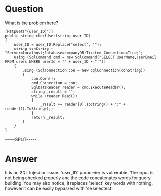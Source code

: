 # Question
 
What is the problem here?
 
```
[HttpGet("{user_ID}")]
public string checkUser(string user_ID)
{
    user_ID = user_ID.Replace("select", ""); 
    string conString = "Server=localhost;Database=companyDB;Trusted_Connection=True;";
    using (SqlCommand cmd = new SqlCommand("SELECT userName,userEmail FROM users WHERE userId = '" + user_ID + "'"))
    {
        using (SqlConnection con = new SqlConnection(conString))
        {
            con.Open();
            cmd.Connection = con;
            SqlDataReader reader = cmd.ExecuteReader();
            string _result = "";
            while (reader.Read())
            {
                _result += reader[0].ToString() + ":" + reader[1].ToString();;
            }
            return _result;
        }
    }
}
```
 
-----SPLIT-----
 
# Answer

It is an SQL Injection issue. 'user_ID' parameter is vulnerable. The input is not being checked properly and the code concatenates words for query building. You may also notice, it replaces 'select' key words with nothing, however it can be easily bypassed with 'selselectect'.